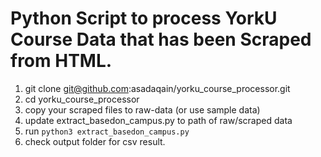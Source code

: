 # Python Script to process YorkU Course Data that has been Scraped from HTML.

1. git clone git@github.com:asadaqain/yorku_course_processor.git
2. cd yorku_course_processor
3. copy your scraped files to raw-data (or use sample data)
4. update extract_basedon_campus.py to path of raw/scraped data
5. run ```python3 extract_basedon_campus.py```
6. check output folder for csv result.